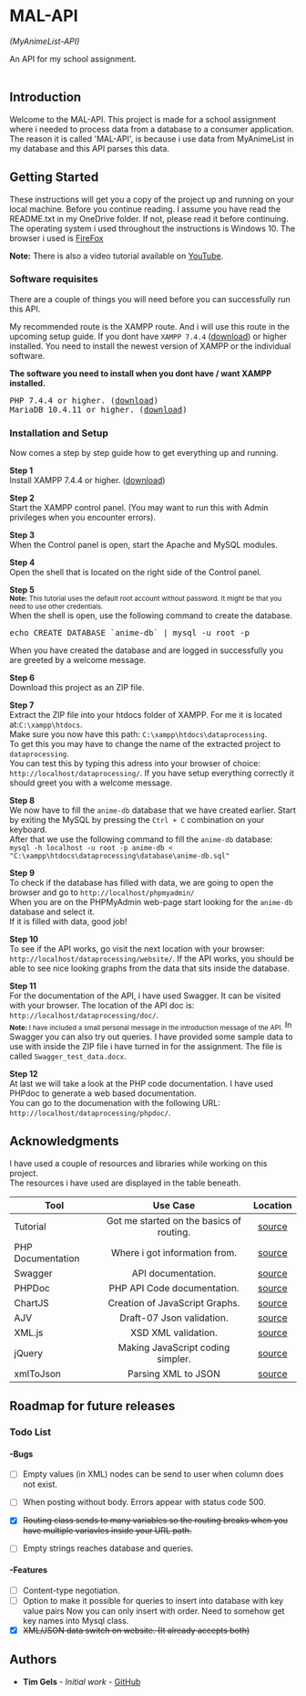 # MAL-API
<i>(MyAnimeList-API)</i><br>

An API for my school assignment.<br><br>

## Introduction
<p>Welcome to the MAL-API. This project is made for a school assignment where i needed to process data from a database to a consumer application. The reason it is called 'MAL-API', is because i use data from MyAnimeList in my database and this API parses this data.</p>

## Getting Started
These instructions will get you a copy of the project up and running on your local machine. Before you continue reading. I assume you have read the README.txt in my OneDrive folder. If not, please read it before continuing.<br>
The operating system i used throughout the instructions is Windows 10. The browser i used is <a href="https://www.mozilla.org/en-US/firefox/windows/">FireFox</a><br>

<b>Note:</b> There is also a video tutorial available on <a href="https://www.youtube.com/watch?v=acCZ-1Et0Mo">YouTube</a>.

### Software requisites
There are a couple of things you will need before you can successfully run this API.

My recommended route is the XAMPP route. And i will use this route in the upcoming setup guide.
If you dont have `XAMPP 7.4.4` (<a href="https://www.apachefriends.org/download.html" title="download" target="_blank">download</a>) or higher installed. You need to install the newest version of XAMPP or the individual software.

<b> The software you need to install when you dont have / want XAMPP installed.</b>
<pre>
PHP 7.4.4 or higher. (<a href="https://www.php.net/downloads.php" title="PHP download" target="_blank">download</a>)
MariaDB 10.4.11 or higher. (<a href="https://downloads.mariadb.org/" title="MariaDB download" target="_blank">download</a>)
</pre>



### Installation and Setup

Now comes a step by step guide how to get everything up and running.

<b>Step 1</b><br>
Install XAMPP 7.4.4 or higher. (<a href="https://www.apachefriends.org/download.html" title="download" target="_blank">download</a>)

<b>Step 2</b><br>
Start the XAMPP control panel. (You may want to run this with Admin privileges when you encounter errors).

<b>Step 3</b><br>
When the Control panel is open, start the Apache and MySQL modules.

<b>Step 4</b><br>
Open the shell that is located on the right side of the Control panel. 

<b>Step 5</b><br>
<sub><b>Note:</b> This tutorial uses the default root account without password. It might be that you need to use other credentials.</sub><br>
When the shell is open, use the following command to create the database. 
<pre>
echo CREATE DATABASE `anime-db` | mysql -u root -p
</pre>

When you have created the database and are logged in successfully you are greeted by a welcome message.

<b>Step 6</b><br>
Download this project as an ZIP file.

<b>Step 7</b><br>
Extract the ZIP file into your htdocs folder of XAMPP. For me it is located at:```C:\xampp\htdocs```.<br>
Make sure you now have this path: ```C:\xampp\htdocs\dataprocessing```.<br>
To get this you may have to change the name of the extracted project to ```dataprocessing```.<br>
You can test this by typing this adress into your browser of choice: ```http://localhost/dataprocessing/```. 
If you have setup everything correctly it should greet you with a welcome message.<br>

<b>Step 8</b><br>
We now have to fill the ```anime-db``` database that we have created earlier. Start by exiting the MySQL by pressing the ```Ctrl + C``` combination on your keyboard.<br>
After that we use the following command to fill the ```anime-db``` database:<br>
```mysql -h localhost -u root -p anime-db < "C:\xampp\htdocs\dataprocessing\database\anime-db.sql"```

<b>Step 9</b><br>
To check if the database has filled with data, we are going to open the browser and go to ```http://localhost/phpmyadmin/```<br>
When you are on the PHPMyAdmin web-page start looking for the ```anime-db``` database and select it.<br>
If it is filled with data, good job!

<b>Step 10</b><br>
To see if the API works, go visit the next location with your browser: ```http://localhost/dataprocessing/website/```. If the API works, you should be able to see nice looking graphs from the data that sits inside the database.

<b>Step 11</b><br>
For the documentation of the API, i have used Swagger. It can be visited with your browser. The location of the API doc is: ```http://localhost/dataprocessing/doc/```.<br>
<sub><b>Note:</b> I have included a small personal message in the introduction message of the API.</sub>
In Swagger you can also try out queries. I have provided some sample data to use with inside the ZIP file i have turned in for the assignment. The file is called ```Swagger_test_data.docx```.

<b>Step 12</b><br>
At last we will take a look at the PHP code documentation. I have used PHPdoc to generate a web based documentation.<br>
You can go to the documenation with the following URL: ```http://localhost/dataprocessing/phpdoc/```.

## Acknowledgments<br>
I have used a couple of resources and libraries while working on this project.<br>
The resources i have used are displayed in the table beneath.
<br>

| Tool          | Use Case      | Location|
| ------------- |:-------------:|:-----:|
| Tutorial      | Got me started on the basics of routing. | <a href="https://medium.com/the-andela-way/how-to-build-a-basic-server-side-routing-system-in-php-e52e613cf241">source</a> |
| PHP Documentation      | Where i got information from.      |  <a href="https://www.php.net/manual/en/">source</a>  |
| Swagger |   API documentation.    | <a href="https://swagger.io/">source</a> |
| PHPDoc |   PHP API Code documentation.    | <a href="https://www.phpdoc.org/">source</a> |
| ChartJS |   Creation of JavaScript Graphs.    | <a href="https://www.chartjs.org/">source</a> |
| AJV |   Draft-07 Json validation.    | <a href="https://github.com/epoberezkin/ajv">source</a> |
| XML.js |   XSD XML validation.    | <a href="https://syssgx.github.io/xml.js/">source</a> |
| jQuery |   Making JavaScript coding simpler.    | <a href="https://jquery.com/">source</a> |
| xmlToJson |   Parsing XML to JSON    | <a href="https://github.com/andrewhouser/xmlToJson">source</a> |

## Roadmap for future releases
### Todo List
#### -Bugs

- [ ] Empty values (in XML) nodes can be send to user when column does not exist.
- [ ] When posting without body. Errors appear with status code 500.
- [x] <strike>Routing class sends to many variables so the routing breaks when you have multiple variavles inside your URL path.</strike>
- [ ] Empty strings reaches database and queries.


#### -Features

- [ ] Content-type negotiation.
- [ ] Option to make it possible for queries to insert into database with key value pairs Now you can only insert with order. Need to somehow get key names into Mysql class.
- [x] <strike>XML/JSON data switch on website. (It already accepts both)</strike>

## Authors

* **Tim Gels** - *Initial work* - [GitHub](https://github.com/GrandDynamo/)
